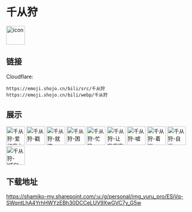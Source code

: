 # 千从狩
<img src="https://emoji.shojo.cn/bili/src/千从狩/icon.png" width="50" height="50" alt="icon">

## 链接
Cloudflare:
```
https://emoji.shojo.cn/bili/src/千从狩
https://emoji.shojo.cn/bili/webp/千从狩
```
## 展示
<img src="https://emoji.shojo.cn/bili/src/千从狩/千从狩-爱的魔力.png" width="50" height="50" alt="千从狩-爱的魔力">
<img src="https://emoji.shojo.cn/bili/src/千从狩/千从狩-戳.png" width="50" height="50" alt="千从狩-戳">
<img src="https://emoji.shojo.cn/bili/src/千从狩/千从狩-就这.png" width="50" height="50" alt="千从狩-就这">
<img src="https://emoji.shojo.cn/bili/src/千从狩/千从狩-困.png" width="50" height="50" alt="千从狩-困">
<img src="https://emoji.shojo.cn/bili/src/千从狩/千从狩-忙碌.png" width="50" height="50" alt="千从狩-忙碌">
<img src="https://emoji.shojo.cn/bili/src/千从狩/千从狩-让我康康.png" width="50" height="50" alt="千从狩-让我康康">
<img src="https://emoji.shojo.cn/bili/src/千从狩/千从狩-嘘.png" width="50" height="50" alt="千从狩-嘘">
<img src="https://emoji.shojo.cn/bili/src/千从狩/千从狩-着迷.png" width="50" height="50" alt="千从狩-着迷">
<img src="https://emoji.shojo.cn/bili/src/千从狩/千从狩-自信.png" width="50" height="50" alt="千从狩-自信">
<img src="https://emoji.shojo.cn/bili/src/千从狩/千从狩-YES!.png" width="50" height="50" alt="千从狩-YES!">

## 下载地址

https://shamiko-my.sharepoint.com/:u:/g/personal/img_yuru_pro/ESiVq-SWqntLhA4YrhHWYzEBh30DCCeLUV9XwGVC7y_G5w